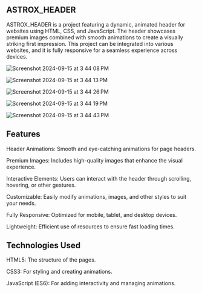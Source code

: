 ASTROX_HEADER
--------------

ASTROX_HEADER is a project featuring a dynamic, animated header for websites using HTML, CSS, and JavaScript. The header showcases premium images combined with smooth animations to create a visually striking first impression. This project can be integrated into various websites, and it is fully responsive for a seamless experience across devices.

![Screenshot 2024-09-15 at 3 44 08 PM](https://github.com/user-attachments/assets/69a2a5ce-b07c-4737-a97d-bcd76382e236)

![Screenshot 2024-09-15 at 3 44 13 PM](https://github.com/user-attachments/assets/5cdd71b9-eaa1-48ec-98a2-d87d71782b41)

![Screenshot 2024-09-15 at 3 44 26 PM](https://github.com/user-attachments/assets/ba913ceb-2646-4714-bd17-a7c6bca2c404)

![Screenshot 2024-09-15 at 3 44 19 PM](https://github.com/user-attachments/assets/8c86d8b1-3b93-4f28-a68c-5d97ed44969a)

![Screenshot 2024-09-15 at 3 44 43 PM](https://github.com/user-attachments/assets/b436b4fd-1b7c-4313-89ee-e51b6fcc74df)

Features
-----------
Header Animations: Smooth and eye-catching animations for page headers.

Premium Images: Includes high-quality images that enhance the visual experience.

Interactive Elements: Users can interact with the header through scrolling, hovering, or other gestures.

Customizable: Easily modify animations, images, and other styles to suit your needs.

Fully Responsive: Optimized for mobile, tablet, and desktop devices.

Lightweight: Efficient use of resources to ensure fast loading times.

Technologies Used
------------------
HTML5: The structure of the pages.

CSS3: For styling and creating animations.

JavaScript (ES6): For adding interactivity and managing animations.

